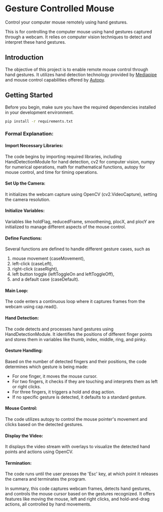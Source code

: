 # Gesture Controlled Mouse

Control your computer mouse remotely using hand gestures.

This is for controlling the computer mouse using hand gestures captured through a webcam. It relies on computer vision techniques to detect and interpret these hand gestures.

## Introduction

The objective of this project is to enable remote mouse control through hand gestures. It utilizes hand detection technology provided by [Mediapipe](https://google.github.io/mediapipe/) and mouse control capabilities offered by [Autopy](https://pypi.org/project/autopy/).

## Getting Started

Before you begin, make sure you have the required dependencies installed in your development environment.

```bash
pip install -r requirements.txt
```

### Formal Explanation:

#### Import Necessary Libraries:

The code begins by importing required libraries, including HandDetectionModule for hand detection, cv2 for computer vision, numpy for numerical operations, math for mathematical functions, autopy for mouse control, and time for timing operations.

#### Set Up the Camera:

It initializes the webcam capture using OpenCV (cv2.VideoCapture), setting the camera resolution.

#### Initialize Variables:

Variables like holdFlag, reducedFrame, smoothening, plocX, and plocY are initialized to manage different aspects of the mouse control.

#### Define Functions:

Several functions are defined to handle different gesture cases, such as 
1. mouse movement (caseMovement), 
2. left-click (caseLeft), 
3. right-click (caseRight), 
4. left button toggle (leftToggleOn and leftToggleOff), 
5. and a default case (caseDefault).

#### Main Loop:

The code enters a continuous loop where it captures frames from the webcam using cap.read().

#### Hand Detection:

The code detects and processes hand gestures using HandDetectionModule. It identifies the positions of different finger points and stores them in variables like thumb, index, middle, ring, and pinky.

#### Gesture Handling:

Based on the number of detected fingers and their positions, the code determines which gesture is being made:
- For one finger, it moves the mouse cursor.
- For two fingers, it checks if they are touching and interprets them as left or right clicks.
- For three fingers, it triggers a hold and drag action.
- If no specific gesture is detected, it defaults to a standard gesture.

#### Mouse Control:

The code utilizes autopy to control the mouse pointer's movement and clicks based on the detected gestures.

#### Display the Video:

It displays the video stream with overlays to visualize the detected hand points and actions using OpenCV.

#### Termination:

The code runs until the user presses the 'Esc' key, at which point it releases the camera and terminates the program.

In summary, this code captures webcam frames, detects hand gestures, and controls the mouse cursor based on the gestures recognized. It offers features like moving the mouse, left and right clicks, and hold-and-drag actions, all controlled by hand movements.
